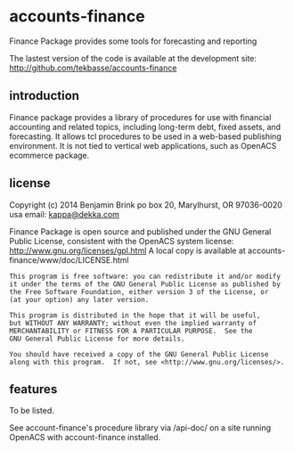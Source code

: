 accounts-finance
================

Finance Package provides some tools for forecasting and reporting

The lastest version of the code is available at the development site:
 http://github.com/tekbasse/accounts-finance

introduction
------------

Finance package provides a library of procedures for use with financial accounting
and related topics, including long-term debt, fixed assets, and forecasting.
It allows tcl procedures to be used in a web-based publishing environment.
It is not tied to vertical web applications, such as OpenACS ecommerce package.

license
-------
Copyright (c) 2014 Benjamin Brink
po box 20, Marylhurst, OR 97036-0020 usa
email: kappa@dekka.com

Finance Package is open source and published under the GNU General Public License, 
consistent with the OpenACS system license: http://www.gnu.org/licenses/gpl.html
A local copy is available at accounts-finance/www/doc/LICENSE.html

    This program is free software: you can redistribute it and/or modify
    it under the terms of the GNU General Public License as published by
    the Free Software Foundation, either version 3 of the License, or
    (at your option) any later version.

    This program is distributed in the hope that it will be useful,
    but WITHOUT ANY WARRANTY; without even the implied warranty of
    MERCHANTABILITY or FITNESS FOR A PARTICULAR PURPOSE.  See the
    GNU General Public License for more details.

    You should have received a copy of the GNU General Public License
    along with this program.  If not, see <http://www.gnu.org/licenses/>.

features
--------

To be listed. 

See account-finance's procedure library via /api-doc/ on
a site running OpenACS with account-finance installed.





